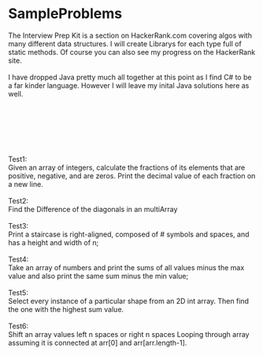 # SampleProblems
The Interview Prep Kit is a section on HackerRank.com covering algos with many different data structures. I will create Librarys for each type full of static methods. Of course you can also see my progress on the HackerRank site. 
<br />
<br />
I have dropped Java pretty much all together at this point as I find C# to be a far kinder language. However I will leave my inital Java solutions here as well.<br />
<br />


<br />
<br />
<br />
<br />
<br />
Test1:<br />
Given an array of integers, calculate the fractions of its elements that are positive, negative, and are zeros. Print the decimal value of each fraction on a new line.
<br />
<br />
Test2:<br />
Find the Difference of the diagonals in an multiArray
<br />
<br />
Test3:<br />
Print a staircase is right-aligned, composed of # symbols and spaces, and has a height and width of n;
<br /><br />
Test4:<br />
Take an array of numbers and print the sums of all values minus the max value and also print the same sum minus the min value;
<br /><br />
Test5:<br />
Select every instance of a particular shape from an 2D int array. Then find the one with the highest sum value. 
<br />
<br />
Test6:<br />
Shift an array values left n spaces or right n spaces Looping through array assuming it is connected at arr[0] and arr[arr.length-1].
